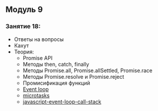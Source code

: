 ## Модуль 9

### Занятие 18:

- Ответы на вопросы
- Кахут
- Теория:
  - Promise API
  - Методы then, catch, finally
  - Методы Promise.all, Promise.allSettled, Promise.race
  - Методы Promise.resolve и Promise.reject
  - Промисификация функций
  - [Event loop](http://latentflip.com/loupe/?code=JC5vbignYnV0dG9uJywgJ2NsaWNrJywgZnVuY3Rpb24gb25DbGljaygpIHsKICAgIHNldFRpbWVvdXQoZnVuY3Rpb24gdGltZXIoKSB7CiAgICAgICAgY29uc29sZS5sb2coJ1lvdSBjbGlja2VkIHRoZSBidXR0b24hJyk7ICAgIAogICAgfSwgMjAwMCk7Cn0pOwoKY29uc29sZS5sb2coIkhpISIpOwoKc2V0VGltZW91dChmdW5jdGlvbiB0aW1lb3V0KCkgewogICAgY29uc29sZS5sb2coIkNsaWNrIHRoZSBidXR0b24hIik7Cn0sIDUwMDApOwoKY29uc29sZS5sb2coIldlbGNvbWUgdG8gbG91cGUuIik7!!!PGJ1dHRvbj5DbGljayBtZSE8L2J1dHRvbj4%3D)
  - [microtasks](https://jakearchibald.com/2015/tasks-microtasks-queues-and-schedules/)
  - [javascript-event-loop-call-stack](https://felixgerschau.com/javascript-event-loop-call-stack/)
